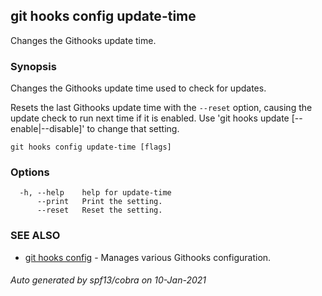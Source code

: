 ## git hooks config update-time

Changes the Githooks update time.

### Synopsis

Changes the Githooks update time used to check for updates.

Resets the last Githooks update time with the `--reset` option,
causing the update check to run next time if it is enabled.
Use 'git hooks update [--enable|--disable]' to change that setting.

```
git hooks config update-time [flags]
```

### Options

```
  -h, --help    help for update-time
      --print   Print the setting.
      --reset   Reset the setting.
```

### SEE ALSO

* [git hooks config](git_hooks_config.md)	 - Manages various Githooks configuration.

###### Auto generated by spf13/cobra on 10-Jan-2021
